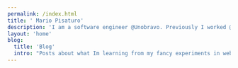 ```yaml
---
permalink: /index.html
title: ' Mario Pisaturo'
description: 'I am a software engineer @Unobravo. Previously I worked @IBM where I work in order to help our costumers solve some fascinating performance challenges and @Sky IT; there I used to help develop and make editorial websites faster for million of users.'
layout: 'home'
blog:
  title: 'Blog'
  intro: "Posts about what Im learning from my fancy experiments in web development, ⚠️ not tutorials ⚠️"
---
```


